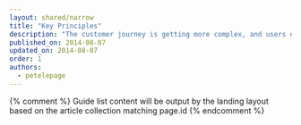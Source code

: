 ```yaml
---
layout: shared/narrow
title: "Key Principles"
description: "The customer journey is getting more complex, and users expect to convert on their own terms. Put your users in control."
published_on: 2014-08-07
updated_on: 2014-08-07
order: 1
authors:
  - petelepage
---
```


{% comment %}
Guide list content will be output by the landing layout based on the article collection matching page.id
{% endcomment %}
